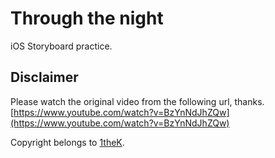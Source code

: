 # Through the night

iOS Storyboard practice.

## Disclaimer

Please watch the original video from the following url, thanks. 
[https://www.youtube.com/watch?v=BzYnNdJhZQw](https://www.youtube.com/watch?v=BzYnNdJhZQw)

Copyright belongs to [1theK](https://www.youtube.com/channel/UCweOkPb1wVVH0Q0Tlj4a5Pw).
